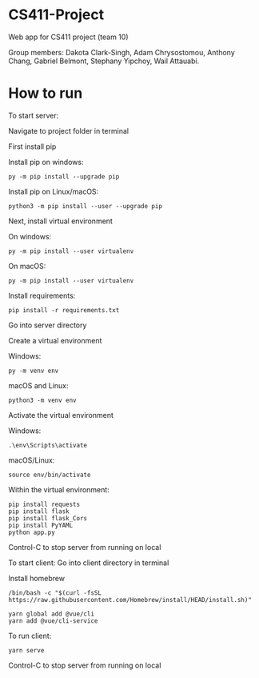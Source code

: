 # CS411-Project
Web app for CS411 project (team 10)

Group members: Dakota Clark-Singh, Adam Chrysostomou, Anthony Chang, Gabriel Belmont, Stephany Yipchoy, Wail Attauabi.

# How to run

To start server:

Navigate to project folder in terminal 

First install pip

Install pip on windows:
```
py -m pip install --upgrade pip
```

Install pip on Linux/macOS:
```
python3 -m pip install --user --upgrade pip
```
Next, install virtual environment 

On windows:
```
py -m pip install --user virtualenv
```

On macOS:
```
py -m pip install --user virtualenv
```

Install requirements:
```
pip install -r requirements.txt
```

Go into server directory

Create a virtual environment

Windows:
```
py -m venv env
```

macOS and Linux:
```
python3 -m venv env
```

Activate the virtual environment

Windows:
```
.\env\Scripts\activate
```

macOS/Linux:
```
source env/bin/activate
```

Within the virtual environment: 
```
pip install requests
pip install flask
pip install flask_Cors
pip install PyYAML
python app.py
```

Control-C to stop server from running on local 

To start client: 
Go into client directory in terminal 

Install homebrew
```
/bin/bash -c "$(curl -fsSL https://raw.githubusercontent.com/Homebrew/install/HEAD/install.sh)"
```
```
yarn global add @vue/cli
yarn add @vue/cli-service
```

To run client:
```
yarn serve
```

Control-C to stop server from running on local 
